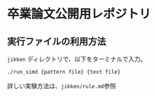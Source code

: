 # 卒業論文公開用レポジトリ

## 実行ファイルの利用方法
`jikken` ディレクトリで、以下をターミナルで入力。

```sh
./run_simd {pattern file} {text file}
```

詳しい実験方法は、`jikken/rule.md`参照

